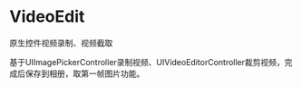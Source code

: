# VideoEdit
原生控件视频录制、视频截取

基于UIImagePickerController录制视频、UIVideoEditorController裁剪视频，完成后保存到相册，取第一帧图片功能。
